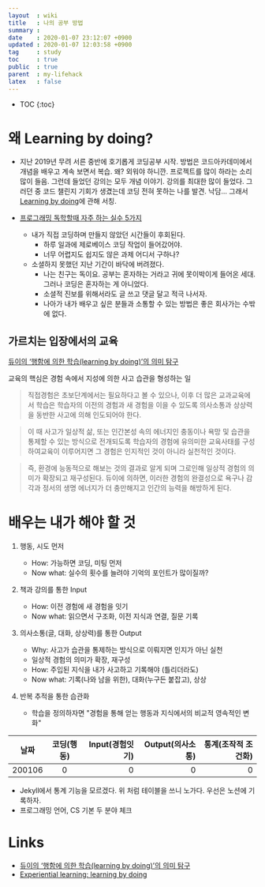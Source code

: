```yaml
---
layout  : wiki
title   : 나의 공부 방법
summary :
date    : 2020-01-07 23:12:07 +0900
updated : 2020-01-07 12:03:58 +0900
tag     : study
toc     : true
public  : true
parent  : my-lifehack
latex   : false
---
```

* TOC
{:toc}

# 왜 Learning by doing?
* 지난 2019년 무려 서른 중반에 호기롭게 코딩공부 시작. 방법은 코드아카데미에서 개념을 배우고 계속 보면서 복습. 왜? 외워야 하니깐. 프로젝트를 많이 하라는 소리 많이 들음. 그런데 들었던 강의는 모두 개념 이야기. 강의를 최대한 많이 들었다. 그러던 중 코드 챌린지 기회가 생겼는데 코딩 전혀 못하는 나를 발견. 낙담... 그래서 [Learning by doing]([https://www.youtube.com/watch?v=g0O6VAbnDt8](https://www.youtube.com/watch?v=g0O6VAbnDt8))에 관해 서칭.

* [프로그래밍 독학할때 자주 하는 실수 5가지](https://www.youtube.com/watch?v=FF6CF8TZIhE)
    * 내가 직접 코딩하며 만들지 않았던 시간들이 후회된다.
        * 하루 일과에 제로베이스 코딩 작업이 들어갔어야.
        * 너무 어렵지도 쉽지도 않은 과제 어디서 구하나?
    * 소셜하지 못했던 지난 기간이 바닥에 버려졌다.
        * 나는 친구는 독이요. 공부는 혼자하는 거라고 귀에 못이박이게 들어온 세대. 그러나 코딩은 혼자하는 게 아니었다.
        * 소셜적 진보를 위해서라도 글 쓰고 댓글 달고 적극 나서자.
        * 나아가 내가 배우고 싶은 분들과 소통할 수 있는 방법은 좋은 회사가는 수밖에 없다.

## 가르치는 입장에서의 교육
[듀이의 ‘행함에 의한 학습(learning by doing)’의 의미 탐구]([http://www.newnonmun.com/article=187974](http://www.newnonmun.com/article=187974))

교육의 핵심은 경험 속에서 지성에 의한 사고 습관을 형성하는 일

>직접경험은 초보단계에서는 필요하다고 볼 수 있으나, 이후 더 많은 교과교육에서 학습은 학습자의 이전의 경험과 새 경험을 이을 수 있도록 의사소통과 상상력을 동반한 사고에 의해 인도되어야 한다.

>이 때 사고가 일상적 삶, 또는 인간본성 속의 에너지인 충동이나 욕망 및 습관을 통제할 수 있는 방식으로 전개되도록 학습자의 경험에 유의미한 교육사태를 구성하여교육이 이루어지면 그 경험은 인지적인 것이 아니라 실천적인 것이다.

>즉, 환경에 능동적으로 해보는 것의 결과로 알게 되며 그로인해 일상적 경험의 의미가 확장되고 재구성된다. 듀이에 의하면, 이러한 경험의 완결성으로 욕구나 감각과 정서의 생명 에너지가 더 충만해지고 인간의 능력을 해방하게 된다. 

# 배우는 내가 해야 할 것

1. 행동, 시도 먼저
    
    * How: 가능하면 코딩, 미팅 먼저
    * Now what: 실수의 횟수를 늘려야 기억의 포인트가 많이질까?

2. 책과 강의를 통한 Input 

    * How: 이전 경험에 새 경험을 잇기
    * Now what: 읽으면서 구조화, 이전 지식과 연결, 질문 기록

3. 의사소통(글, 대화, 상상력)를 통한 Output

    * Why: 사고가 습관을 통제하는 방식으로 이뤄지면 인지가 아닌 실천
    * 일상적 경험의 의미가 확장, 재구성
    * How: 주입된 지식을 내가 사고하고 기록해야 (틀리더라도)
    * Now what: 기록(나와 남을 위한), 대화(누구든 붙잡고), 상상

4. 반복 추적을 통한 습관화
    - 학습을 정의하자면 "경험을 통해 얻는 행동과 지식에서의 비교적 영속적인 변화"


| 날짜           | 코딩(행동)    | Input(경험잇기)  |  Output(의사소통) | 통계(조작적 조건화) |
| ------------- |:-----------:| -------------:| -----:| -----:|
| 200106      | 0 | 0 | 0 | 0 |

* Jekyll에서 통계 기능을 모르겠다. 위 처럼 테이블을 쓰니 노가다. 우선은 노션에 기록하자.
* 프로그래밍 언어, CS 기본 두 분야 체크


# Links

* [듀이의 ‘행함에 의한 학습(learning by doing)’의 의미 탐구]([http://www.newnonmun.com/article=187974](http://www.newnonmun.com/article=187974))
* [Experiential learning: learning by doing]([https://opentextbc.ca/teachinginadigitalage/chapter/4-4-models-for-teaching-by-doing/](https://opentextbc.ca/teachinginadigitalage/chapter/4-4-models-for-teaching-by-doing/))